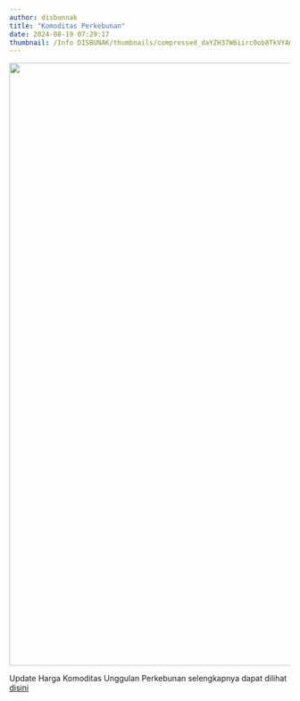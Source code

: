 ```yaml
---
author: disbunnak
title: "Komoditas Perkebunan"
date: 2024-08-19 07:29:17
thumbnail: /Info DISBUNAK/thumbnails/compressed_daYZH37W6iirc0ob8TkVYAm0Je422mX5fa7sRoll.jpg
---
```

<p><img src="/images/z9XqdUPeaTXpv2mthqCy.jpg" width="1080" height="1080" alt="" style="display: block; margin-left: auto; margin-right: auto;" /></p>

<p>Update Harga Komoditas Unggulan Perkebunan selengkapnya dapat dilihat <a href="https://sidikhtbs.id/sepatubut/" target="_blank" rel="noopener">disini</a></p>
